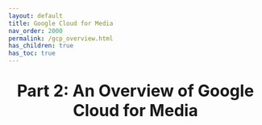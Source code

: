 ```yaml
---
layout: default
title: Google Cloud for Media
nav_order: 2000
permalink: /gcp_overview.html
has_children: true
has_toc: true
---
```

<p style="text-align: center; font-size: xx-large; font-weight: bold">Part 2: An Overview of Google Cloud for Media</p>
